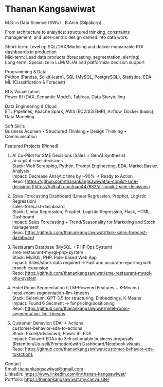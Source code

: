 # Thanan Kangsawiwat  
M.S. in Data Science (SWU) | B.Arch (Silpakorn)  

From architecture to analytics: structured thinking, constraints management, and user-centric design carried into data work.

Short-term: Level up SQL/DAX/Modeling and deliver measurable ROI dashboards in production  
Mid-term: Lead data products (forecasting, segmentation, alerting)  
Long-term: Specialize in LLM/ML/AI and platformize decision support  

Programming & Data  
Python (Pandas, Scikit-learn), SQL (MySQL, PostgreSQL), Statistics, EDA, ML (Classification & Forecast)

BI & Visualization  
Power BI (DAX, Semantic Model), Tableau, Data Storytelling  

Data Engineering & Cloud  
ETL Pipelines, Apache Spark, AWS (EC2/S3/EMR), Airflow, Docker (basic), Data Modeling  

Soft Skills  
Business Acumen • Structured Thinking • Design Thinking • Communication  

Featured Projects (Pinned)  
1. AI Co-Pilot for SME Decisions (Sales + GenAI Synthesis)  
ai-copilot-sme-decisions  
Stack: Web Scrapping, Python, Prompt Engineering, EDA, Market Basket Analysis  
Impact: Decrease Analytic time by ~90% → Ready to Action  
Repo: [https://github.com/thanankangsawiwat/ai-copilot-sme-decisions](https://github.com/pao447882/ai-copilot-sme-decisions)  

2. Sales Forecasting Dashboard (Linear Regression, Prophet, Logistic Regression)  
sales-forecast-dashboard  
Stack: Linear Regression, Prophet, Logistic Regression, Flask, HTML, Dashboard  
Impact: Sales Forecasting + Trend/Seasonality for Marketing and Stock management  
Repo: https://github.com/thanankangsawiwat/flask-sales-forecast-dashboard  

3. Restaurant Database (MySQL + PHP Ops System)  
sme-restaurant-mysql-php-system  
Stack: MySQL, PHP, Role-based Web App  
Impact: Sales/stock data required → Fast and accurate reporting with branch expansion  
Repo: https://github.com/thanankangsawiwat/sme-restaurant-mysql-php-system  

4. Hotel Room Segmentation (LLM-Powered Features + K-Means)  
hotel-room-segmentation-llm-kmeans  
Stack: Selenium, GPT-3.5 for structuring, Embeddings, K-Means  
Impact: Found 6 Secment → for pricing/positioning  
Repo: https://github.com/thanankangsawiwat/hotel-room-segmentation-llm-kmeans  

5. Customer Behavior: EDA → Actions  
customer-behavior-eda-to-actions  
Stack: Excel(Advanced), Power BI, EDA  
Impact: Convert EDA into 3–5 actionable business proposals (Retention/Up-sell/Promotion)with Dashboard/Notebook visuals.  
Repo: https://github.com/thanankangsawiwat/customer-behavior-eda-to-actions  

Contact  
Email: thanankangsawiwat@gmail.com  
LinkedIn: https://www.linkedin.com/in/thanan-kangsawiwat/  
Portfolio: https://thanankangsawiwat.my.canva.site/  

